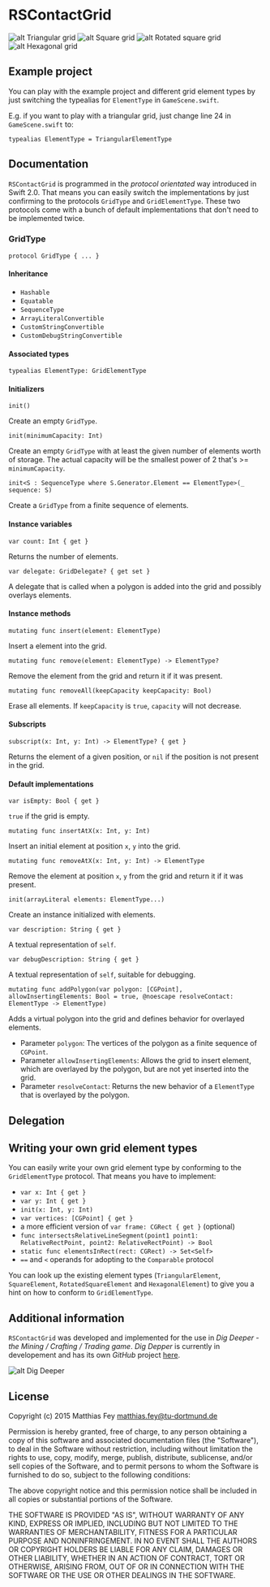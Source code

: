 # RSContactGrid

![alt Triangular grid](triangular-grid.png)
![alt Square grid](square-grid.png)
![alt Rotated square grid](rotated-square-grid.png)
![alt Hexagonal grid](hexagonal-grid.png)

## Example project

You can play with the example project and different grid element types by just switching the typealias for `ElementType` in `GameScene.swift`.

E.g. if you want to play with a triangular grid, just change line 24 in `GameScene.swift` to:

	typealias ElementType = TriangularElementType

## Documentation

`RSContactGrid` is programmed in the *protocol orientated* way introduced in Swift 2.0. That means you can easily switch the implementations by just confirming to the protocols `GridType` and `GridElementType`. These two protocols come with a bunch of default implementations that don't need to be implemented twice.

### GridType

	protocol GridType { ... }
	
#### Inheritance

* `Hashable`
* `Equatable`
* `SequenceType`
* `ArrayLiteralConvertible`
* `CustomStringConvertible`
* `CustomDebugStringConvertible`

#### Associated types
    
	typealias ElementType: GridElementType
    
#### Initializers

	init()
Create an empty `GridType`.

    init(minimumCapacity: Int)
Create an empty `GridType` with at least the given number of elements worth of storage.  The actual capacity will be the smallest power of 2 that's >= `minimumCapacity`.
    
    init<S : SequenceType where S.Generator.Element == ElementType>(_ sequence: S)
Create a `GridType` from a finite sequence of elements.
	
#### Instance variables
    
    var count: Int { get }
Returns the number of elements.
    
    var delegate: GridDelegate? { get set }
 A delegate that is called when a polygon is added into the grid and possibly overlays elements.
    
#### Instance methods
    
    mutating func insert(element: ElementType)
Insert a element into the grid.
	
    mutating func remove(element: ElementType) -> ElementType?
Remove the element from the grid and return it if it was present.
    
    mutating func removeAll(keepCapacity keepCapacity: Bool)
Erase all elements.  If `keepCapacity` is `true`, `capacity` will not decrease.
    
#### Subscripts
    
    subscript(x: Int, y: Int) -> ElementType? { get }
Returns the element of a given position, or `nil` if the position is not present in the grid.

#### Default implementations

	var isEmpty: Bool { get }
`true` if the grid is empty.
    
    mutating func insertAtX(x: Int, y: Int)
Insert an initial element at position `x`, `y` into the grid.
    
    mutating func removeAtX(x: Int, y: Int) -> ElementType
Remove the element at position `x`, `y` from the grid and return it if it was present.
	
	init(arrayLiteral elements: ElementType...)
Create an instance initialized with elements.
	
	var description: String { get }
A textual representation of `self`.
	
	var debugDescription: String { get }
A textual representation of `self`, suitable for debugging.
		
	mutating func addPolygon(var polygon: [CGPoint], allowInsertingElements: Bool = true, @noescape resolveContact: ElementType -> ElementType)
Adds a virtual polygon into the grid and defines behavior for overlayed elements.
* Parameter `polygon`: The vertices of the polygon as a finite sequence of `CGPoint`.
* Parameter `allowInsertingElements`: Allows the grid to insert element, which are overlayed by the polygon, but are not yet inserted into the grid.
* Parameter `resolveContact`: Returns the new behavior of a `ElementType` that is overlayed by the polygon.

## Delegation

## Writing your own grid element types

You can easily write your own grid element type by conforming to the `GridElementType` protocol. That means you have to implement:

* `var x: Int { get }`
* `var y: Int { get }`
* `init(x: Int, y: Int)`
* `var vertices: [CGPoint] { get }`
* a more efficient version of `var frame: CGRect { get }` (optional)
* `func intersectsRelativeLineSegment(point1 point1: RelativeRectPoint, point2: RelativeRectPoint) -> Bool`
* `static func elementsInRect(rect: CGRect) -> Set<Self>`
* `==` and `<` operands for adopting to the `Comparable` protocol

You can look up the existing element types (`TriangularElement`, `SquareElement`, `RotatedSquareElement` and `HexagonalElement`) to give you a hint on how to conform to `GridElementType`.

## Additional information

`RSContactGrid` was developed and implemented for the use in *Dig Deeper - the Mining / Crafting / Trading game*. *Dig Depper* is currently in developement and has its own *GitHub* project [here](../../../DigDeeper).

![alt Dig Deeper](../../../DigDeeper/blob/master/logo.png)

## License

Copyright (c) 2015 Matthias Fey <matthias.fey@tu-dortmund.de>

Permission is hereby granted, free of charge, to any person obtaining a copy of this software and associated documentation files (the "Software"), to deal in the Software without restriction, including without limitation the rights to use, copy, modify, merge, publish, distribute, sublicense, and/or sell copies of the Software, and to permit persons to whom the Software is furnished to do so, subject to the following conditions:

The above copyright notice and this permission notice shall be included in all copies or substantial portions of the Software.

THE SOFTWARE IS PROVIDED "AS IS", WITHOUT WARRANTY OF ANY KIND, EXPRESS OR IMPLIED, INCLUDING BUT NOT LIMITED TO THE WARRANTIES OF MERCHANTABILITY, FITNESS FOR A PARTICULAR PURPOSE AND NONINFRINGEMENT. IN NO EVENT SHALL THE AUTHORS OR COPYRIGHT HOLDERS BE LIABLE FOR ANY CLAIM, DAMAGES OR OTHER LIABILITY, WHETHER IN AN ACTION OF CONTRACT, TORT OR OTHERWISE, ARISING FROM, OUT OF OR IN CONNECTION WITH THE SOFTWARE OR THE USE OR OTHER DEALINGS IN THE SOFTWARE.